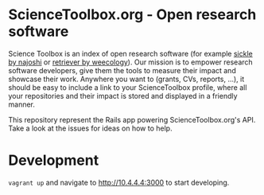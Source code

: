 # ScienceToolbox.org - Open research software

Science Toolbox is an index of open research software (for example [sickle by najoshi](http://sciencetoolbox.org/tools/65) or [retriever by weecology](http://sciencetoolbox.org/tools/13)). Our mission is to empower research software developers, give them the tools to measure their impact and showcase their work. Anywhere you want to (grants, CVs, reports, ...), it should be easy to include a link to your ScienceToolbox profile, where all your repositories and their impact is stored and displayed in a friendly manner.

This repository represent the Rails app powering ScienceToolbox.org's API.
Take a look at the issues for ideas on how to help.

# Development

`vagrant up` and navigate to http://10.4.4.4:3000 to start developing.

